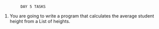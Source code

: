 			DAY 5 TASKS
1) You are going to write a program that calculates the average student height from a List of heights.
